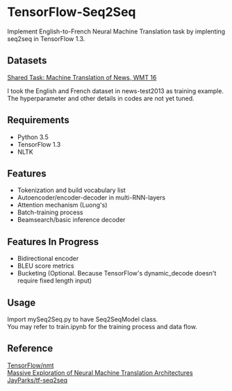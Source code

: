 # TensorFlow-Seq2Seq
Implement English-to-French Neural Machine Translation task by implenting seq2seq in TensorFlow 1.3.  

## Datasets
[Shared Task: Machine Translation of News, WMT 16](http://www.statmt.org/wmt16/translation-task.html)  
  
I took the English and French dataset in news-test2013 as training example.  
The hyperparameter and other details in codes are not yet tuned.  

## Requirements
* Python 3.5  
* TensorFlow 1.3  
* NLTK  

## Features
* Tokenization and build vocabulary list  
* Autoencoder/encoder-decoder in multi-RNN-layers  
* Attention mechanism (Luong's)  
* Batch-training process  
* Beamsearch/basic inference decoder  

## Features In Progress
* Bidirectional encoder  
* BLEU score metrics  
* Bucketing (Optional. Because TensorFlow's dynamic_decode doesn't require fixed length input)  

## Usage
Import mySeq2Seq.py to have Seq2SeqModel class.  
You may refer to train.ipynb for the training process and data flow.

## Reference
[TensorFlow/nmt](https://github.com/tensorflow/nmt)  
[Massive Exploration of Neural Machine Translation Architectures](https://arxiv.org/abs/1703.03906)  
[JayParks/tf-seq2seq](https://github.com/JayParks/tf-seq2seq)  
